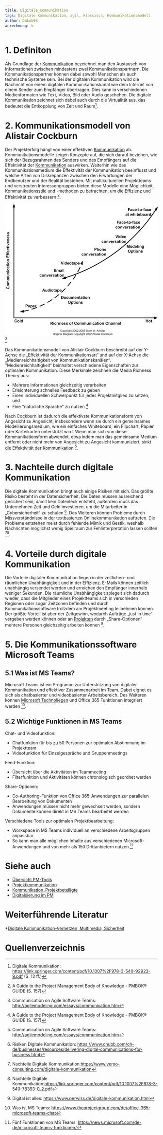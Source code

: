 ```yaml
---
title: Digitale_Kommunikation
tags: Digitale Kommunikation, agil, klassisch, Kommunikationsmodell 
author: DaLob98
anrechnung: k
---
```


# 1. Definiton 

Als Grundlage der [Kommunikation](Kommunikation_Projektbeteiligte.md) bezeichnet man den Austausch von Informationen zwischen mindestens zwei Kommunikationspartnern. Die Kommunikationspartner können dabei sowohl Menschen als auch technische Systeme sein. Bei der digitalen Kommunikation wird die Nachricht von einem digitalen Kommunikationskanal wie dem Internet von einem Sender zum Empfänger übertragen. Dies kann in verschiedenen Medienformaten wie Text, Video, Bild oder Audio geschehen. Die digitale Kommunikation zeichnet sich dabei auch durch die Virtualität aus, das bedeutet die Entkopplung von Zeit und Raum[^1].

# 2. Kommunikationsmodell von Alistair Cockburn

Der Projekterfolg hängt von einer effektiven [Kommunikation](Kommunikation_Projektbeteiligte.md) ab. Kommunikationsmodelle zeigen Konzepte auf, die sich darauf beziehen, wie sich der Bezugsrahmen des Senders und des Empfängers auf die Effektivität der [Kommunikation](Kommunikation_Projektbeteiligte.md) auswirken. Weiterhin wie das Kommunikationsmedium die Effektivität der
Kommunikation beeinflusst und welche Arten von Diskrepanzen zwischen den Erwartungen der Endbenutzer und der Realität bestehen. 
Mit multikulturellen Projektteams und verstreuten Interessengruppen bieten diese Modelle eine Möglichkeit, Kommunikationsstile und -methoden zu betrachten, um die Effizienz und Effektivität zu verbessern [^2].

![Abbildung 1: Kommunikationsmodell Alistair Cockburn](Digitale_Kommunikation/communicationModes.gif)[^3]

Das Kommunikationsmodell von Alistair Cockburn beschreibt auf der Y-Achse die „Effektivität der Kommunikationsart“ und auf der X-Achse die „Medienreichhaltigkeit von Kommunikationskanälen“. "Medienreichhaltigkeit“ beinhaltet verschiedene Eigenschaften zur optimalen Kommunikation.                                     Diese Merkmale zeichnen die Media Richness Theory aus: 
*	Mehrere Informationen gleichzeitig verarbeiten
*	Erleichterung schnelles Feedback zu geben 
*	Einen individuellen Schwerpunkt für jedes Projektmitglied zu setzen, und 
* Eine "natürliche Sprache" zu nutzen [^2]


Nach Cockburn ist dadurch die effektivste Kommunikationsform von Angesicht zu Angesicht, insbesondere wenn sie durch ein gemeinsames Modellierungsmedium, wie ein einfaches Whiteboard, ein Flipchart, Papier oder Karteikarten unterstützt wird. Wenn man sich von dieser Kommunikationsform abwendet, etwa indem man das gemeinsame Medium entfernt oder nicht mehr von Angesicht zu Angesicht kommuniziert, sinkt die Effektivität der Kommunikation [^3].

# 3. Nachteile durch digitale Kommunikation 
Die digitale Kommunikation bringt auch einige Risiken mit sich. Das größte Risiko besteht in der Datensicherheit. Die Daten müssen ausreichend gesichert sein, damit kein Datenleck entsteht, außerdem muss das Unternehmen Zeit und Geld investieren, um die Mitarbeiter in „Cybersicherheit“ zu schulen [^7].
Des Weiteren können Probleme durch Missverständnisse in der textbasierten Onlinekommunikation auftreten. Die Probleme entstehen meist durch fehlende Mimik und Gestik, weshalb Nachrichten möglichst wenig Spielraum zur Fehlinterpretation lassen sollten [^8][^9].


# 4. Vorteile durch digitale Kommunikation
Die Vorteile digitaler Kommunikation liegen in der zeitlichen- und räumlichen Unabhängigkeit und in der Effizienz. E-Mails können zeitlich unabhängig versendet werden und erreichen den Empfänger innerhalb weniger Sekunden.
Die räumliche Unabhängigkeit spiegelt sich dadurch wieder, dass die Mitglieder eines Projektteams sich in verschieden Regionen oder sogar Zeitzonen befinden und durch Kommunikationssoftware trotzdem am Projektmeeting teilnehmen können.
Der größte Vorteil ist aber der Zeitgewinn, wodurch Aufträge „just in time“ vergeben werden können oder an [Projekten](Projekt.md) durch „Share-Optionen“ mehrere Personen gleichzeitig arbeiten können [^4].

# 5. Die Kommunikationssoftware Microsoft Teams

## 5.1 Was ist MS Teams?
Microsoft Teams ist ein Programm zur Unterstützung von digitaler Kommunikation und effektiver Zusammenarbeit im Team. Dabei eignet es sich als chatbasierter und videobasierter Arbeitsbereich. Des Weiteren können [Microsoft Technoliegen](Microsoft_Project_PM_Tool.md) und Office 365 Funktionen integriert werden [^5].

## 5.2 Wichtige Funktionen in MS Teams

Chat- und Videofunktion:
* Chatfunktion für bis zu 50 Personen zur optimalen Abstimmung im Projektteam 
* Videofunktion für Einzelgespräche und Gruppenmeetings 

Feed-Funktion:
*	Übersicht über die Aktivitäten im Teammeeting 
*	Filterfunktion und Aktivitäten können chronologisch geordnet werden 

Share-Optionen: 
* Co-Authoring-Funktion von Office 365-Anwendungen zur parallelen Bearbeitung von Dokumenten 
*	Anwendungen müssen nicht mehr gewechselt werden, sondern Dokumente können direkt in MS Teams bearbeitet werden

Verschiedene Tools zur optimalen Projektbearbeitung: 
*	Workspace in MS Teams individuell an verschiedene Arbeitsgruppen anpassbar
*	So kann man alle möglichen Inhalte aus verschiedenen Microsoft-Anwendungen und von mehr als 150 Drittanbietern nutzen [^6]

# Siehe auch
* [Übersicht PM-Tools](Uebersicht_PM_Tools.md)
* [Projektkommunikation](Projektkommunikation.md)
* [Kommunikation_Projektbeteiligte](Kommunikation_Projektbeteiligte.md)
* [Digitalsierung im PM](Digitalisierung_im_PM.md)

# Weiterführende Literatur 
*[Digitale Kommunikation-Vernetzen, Multimedia, Sicherheit](https://link.springer.com/content/pdf/10.1007%2F978-3-540-92923-9.pdf)

# Quellenverzeichnis
[^1]: Digitale Kommunikation: https://link.springer.com/content/pdf/10.1007%2F978-3-540-92923-9.pdf (S. 12 ff.)
[^2]: A Guide to the Project Management Body of Knowledge - PMBOK® GUIDE (S. 157)
[^3]: Communication on Agile Software Teams: http://agilemodeling.com/essays/communication.htm
[^4]: Digital ist alles: https://www.perwiss.de/digitale-kommunikation.html
[^5]: Was ist MS Teams: https://www.theprojectgroup.com/de/office-365-microsoft-teams-chat
[^6]: Fünf Funktionen von MS Teams: https://news.microsoft.com/de-de/microsoft-teams-funktionen/
[^7]: Risiken Digitale Kommunikation: https://www.chubb.com/ch-de/businesses/resources/delivering-digital-communications-for-business.html
[^8]: Nachteile Digitale Kommunikation:https://www.veroo-consulting.com/digitale-kommunikation
[^9]: Nachteile Digitale Kommunikation:https://link.springer.com/content/pdf/10.1007%2F978-3-540-78393-0_2.pdf

